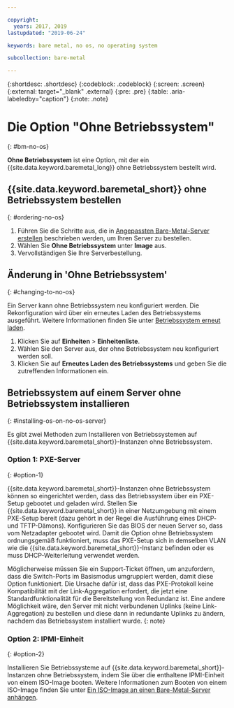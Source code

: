 ```yaml
---

copyright:
  years: 2017, 2019
lastupdated: "2019-06-24"

keywords: bare metal, no os, no operating system

subcollection: bare-metal

---
```


{:shortdesc: .shortdesc}
{:codeblock: .codeblock}
{:screen: .screen}
{:external: target="_blank" .external}
{:pre: .pre}
{:table: .aria-labeledby="caption"}
{:note: .note}

# Die Option "Ohne Betriebssystem"
{: #bm-no-os}

**Ohne Betriebssystem** ist eine Option, mit der ein {{site.data.keyword.baremetal_long}} ohne Betriebssystem bestellt wird.

## {{site.data.keyword.baremetal_short}} ohne Betriebssystem bestellen
{: #ordering-no-os}

1. Führen Sie die Schritte aus, die in [Angepassten Bare-Metal-Server erstellen](/docs/bare-metal?topic=bare-metal-ordering-baremetal-server) beschrieben werden, um Ihren Server zu bestellen.
2. Wählen Sie **Ohne Betriebssystem** unter **Image** aus.
3. Vervollständigen Sie Ihre Serverbestellung. 

## Änderung in 'Ohne Betriebssystem'
{: #changing-to-no-os}

Ein Server kann ohne Betriebssystem neu konfiguriert werden. Die Rekonfiguration wird über ein erneutes Laden des Betriebssystems ausgeführt. Weitere Informationen finden Sie unter [Betriebssystem erneut laden](/docs/infrastructure/software?topic=software-reloading-the-os).

1. Klicken Sie auf **Einheiten** > **Einheitenliste**.
2. Wählen Sie den Server aus, der ohne Betriebssystem neu konfiguriert werden soll. 
3. Klicken Sie auf **Erneutes Laden des Betriebssystems** und geben Sie die zutreffenden Informationen ein.

## Betriebssystem auf einem Server ohne Betriebssystem installieren
{: #installing-os-on-no-os-server}

Es gibt zwei Methoden zum Installieren von Betriebssystemen auf {{site.data.keyword.baremetal_short}}-Instanzen ohne Betriebssystem.

### Option 1: PXE-Server
{: #option-1}

{{site.data.keyword.baremetal_short}}-Instanzen ohne Betriebssystem können so eingerichtet werden, dass das Betriebssystem über ein PXE-Setup gebootet und geladen wird.<!--(see [Preboot_Execution_Environment](http://en.wikipedia.org/wiki/Preboot_Execution_Environment) for more information)--> Stellen Sie {{site.data.keyword.baremetal_short}} in einer Netzumgebung mit einem PXE-Setup bereit (dazu gehört in der Regel die Ausführung eines DHCP- und TFTP-Dämons). Konfigurieren Sie das BIOS der neuen Server so, dass vom Netzadapter gebootet wird. Damit die Option ohne Betriebssystem ordnungsgemäß funktioniert, muss das PXE-Setup sich in demselben VLAN wie die {{site.data.keyword.baremetal_short}}-Instanz befinden oder es muss DHCP-Weiterleitung verwendet werden.

Möglicherweise müssen Sie ein Support-Ticket öffnen, um anzufordern, dass die Switch-Ports im Basismodus umgruppiert werden, damit diese Option funktioniert. Die Ursache dafür ist, dass das PXE-Protokoll keine Kompatibilität mit der Link-Aggregation <!--see [Link Aggregation](http://en.wikipedia.org/wiki/Link_aggregation))--> erfordert, die jetzt eine Standardfunktionalität für die Bereitstellung von Redundanz ist. Eine andere Möglichkeit wäre, den Server mit nicht verbundenen Uplinks (keine Link-Aggregation) zu bestellen und diese dann in redundante Uplinks zu ändern, nachdem das Betriebssystem installiert wurde.
{: note}

### Option 2: IPMI-Einheit
{: #option-2}

Installieren Sie Betriebssysteme auf {{site.data.keyword.baremetal_short}}-Instanzen ohne Betriebssystem, indem Sie über die enthaltene IPMI-Einheit von einem ISO-Image booten. Weitere Informationen zum Booten von einem ISO-Image finden Sie unter [Ein ISO-Image an einen Bare-Metal-Server anhängen](/docs/bare-metal?topic=bare-metal-mounting-an-iso-on-a-bare-metal-server).
